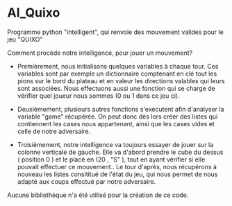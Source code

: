 # AI_Quixo
Programme python "intelligent", qui renvoie des mouvement valides pour le jeu "QUIXO" 

Comment procède notre intelligence, pour jouer un mouvement?

*  Premièrement, nous initialisons quelques variables à chaque tour. Ces variables sont par exemple un dictionnaire comptenant en clé tout les pions sur le bord du plateau et en valeur les directions valables qui leurs sont associées. Nous effectuons aussi une fonction qui se charge de vérifier quel joueur nous sommes (0 ou 1 dans ce jeu ci).

*  Deuxièmement, plusieurs autres fonctions s'exécutent afin d'analyser la variable "game" récupérée. On peut donc dès lors créer des listes qui contiennent les cases nous appartenant, ainsi que les cases vides et celle de notre adversaire.

*  Troisièmement, notre intelligence va toujours essayer de jouer sur la colonne verticale de gauche. Elle va d'abord prendre le cube du dessus ( position 0 ) et le placé en (20 , "S" ), tout en ayant vérifier si elle pouvait effectuer ce mouvement.. Le tour d'après, 	nous récupérons à nouveau les listes consititué  de l'état du jeu, qui nous permet de nous adapté aux coups effectué par notre adversaire. 


Aucune bibliothèque n'a été utilisé pour la création de ce code.
